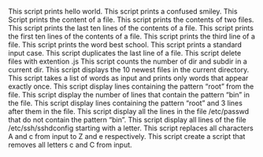 This script prints hello world.
This script prints a confused smiley.
This Script prints the content of a file.
This script prints the contents of two files.
This script prints the last ten lines of the contents of a file.
This script prints the first ten lines of the contents of a file.
This script prints the third line of a file.
This script prints the word best school.
This script prints a standard input case. 
This script duplicates the last line of a file.
This script delete files with extention .js
This script counts the number of dir and subdir in a current dir.
This script displays the 10 newest files in the current directory.
This script takes a list of words as input and prints only words that appear exactly once.
This script display lines containing the pattern “root” from the file.
This script display the number of lines that contain the pattern “bin” in the file.
This script display lines containing the pattern “root” and 3 lines after them in the file.
This script display all the lines in the file /etc/passwd that do not contain the pattern “bin”.
This script display all lines of the file /etc/ssh/sshdconfig starting with a letter.
This script replaces all characters A and c from input to Z and e respectively.
This script create a script that removes all letters c and C from input. 
